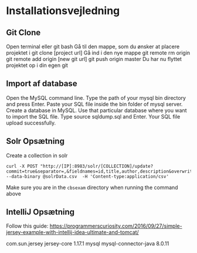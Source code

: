 # Installationsvejledning

## Git Clone
Open terminal eller git bash
Gå til den mappe, som du ønsker at placere projektet i
git clone [project url]
Gå ind i den nye mappe
git remote rm origin
git remote add origin [new git url]
git push origin master
Du har nu flyttet projektet op i din egen git

## Import af database
Open the MySQL command line.
Type the path of your mysql bin directory and press Enter.
Paste your SQL file inside the bin folder of mysql server.
Create a database in MySQL.
Use that particular database where you want to import the SQL file.
Type source sqldump.sql and Enter.
Your SQL file upload successfully.

## Solr Opsætning
Create a collection in solr
```
curl -X POST "http://[IP]:8983/solr/[COLLECTION]/update?commit=true&separator=,&fieldnames=id,title,author,description&overwrite=true" --data-binary @solrData.csv  -H 'Content-type:application/csv'
```
Make sure you are in the `cbsexam` directory when running the command above

## IntelliJ Opsætning
Follow this guide: https://programmerscuriosity.com/2016/09/27/simple-jersey-example-with-intellij-idea-ultimate-and-tomcat/


 <dependency>
            <groupId>com.sun.jersey</groupId>
            <artifactId>jersey-core</artifactId>
            <version>1.17.1</version>
        </dependency>
        <!-- https://mvnrepository.com/artifact/mysql/mysql-connector-java -->
        <dependency>
            <groupId>mysql</groupId>
            <artifactId>mysql-connector-java</artifactId>
            <version>8.0.11</version>
        </dependency>